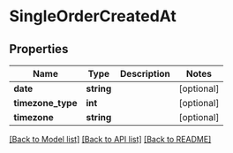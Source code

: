 # SingleOrderCreatedAt

## Properties
Name | Type | Description | Notes
------------ | ------------- | ------------- | -------------
**date** | **string** |  | [optional] 
**timezone_type** | **int** |  | [optional] 
**timezone** | **string** |  | [optional] 

[[Back to Model list]](../README.md#documentation-for-models) [[Back to API list]](../README.md#documentation-for-api-endpoints) [[Back to README]](../README.md)



